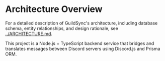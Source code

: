 # Architecture Overview

For a detailed description of GuildSync's architecture, including database schema, entity relationships, and design rationale, see [../ARCHITECTURE.md](../ARCHITECTURE.md).

This project is a Node.js + TypeScript backend service that bridges and translates messages between Discord servers using Discord.js and Prisma ORM.

